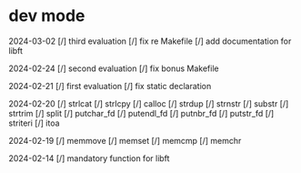 # dev mode

2024-03-02
[/] third evaluation
[/] fix re Makefile
[/] add documentation for libft

2024-02-24
[/] second evaluation
[/] fix bonus Makefile

2024-02-21
[/] first evaluation
[/] fix static declaration

2024-02-20
[/] strlcat
[/] strlcpy
[/] calloc
[/] strdup
[/] strnstr
[/] substr
[/] strtrim
[/] split
[/] putchar_fd
[/] putendl_fd
[/] putnbr_fd
[/] putstr_fd
[/] striteri
[/] itoa

2024-02-19
[/] memmove
[/] memset
[/] memcmp
[/] memchr

2024-02-14
[/] mandatory function for libft
